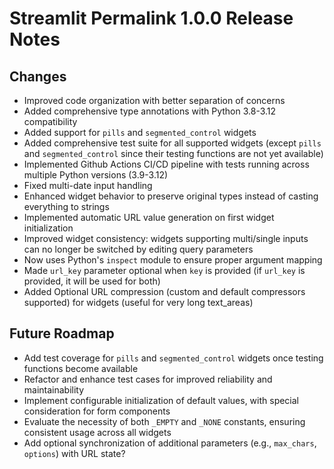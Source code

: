 # Streamlit Permalink 1.0.0 Release Notes

## Changes
- Improved code organization with better separation of concerns
- Added comprehensive type annotations with Python 3.8-3.12 compatibility
- Added support for `pills` and `segmented_control` widgets
- Added comprehensive test suite for all supported widgets (except `pills` and `segmented_control` since their testing functions are not yet available)
- Implemented Github Actions CI/CD pipeline with tests running across multiple Python versions (3.9-3.12)
- Fixed multi-date input handling
- Enhanced widget behavior to preserve original types instead of casting everything to strings
- Implemented automatic URL value generation on first widget initialization
- Improved widget consistency: widgets supporting multi/single inputs can no longer be switched by editing query parameters
- Now uses Python's `inspect` module to ensure proper argument mapping
- Made `url_key` parameter optional when `key` is provided (if `url_key` is provided, it will be used for both)
- Added Optional URL compression (custom and default compressors supported) for widgets (useful for very long text_areas)

## Future Roadmap
- Add test coverage for `pills` and `segmented_control` widgets once testing functions become available
- Refactor and enhance test cases for improved reliability and maintainability
- Implement configurable initialization of default values, with special consideration for form components
- Evaluate the necessity of both `_EMPTY` and `_NONE` constants, ensuring consistent usage across all widgets
- Add optional synchronization of additional parameters (e.g., `max_chars`, `options`) with URL state?

